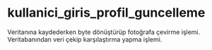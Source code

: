# kullanici_giris_profil_guncelleme
Veritanına kaydederken byte dönüştürüp fotoğrafa çevirme işlemi.
Veritabanından veri çekip karşılaştırma yapma işlemi.
